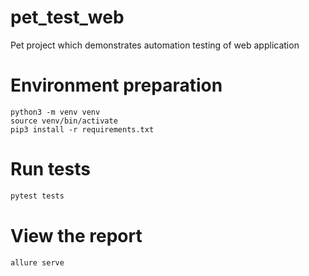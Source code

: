 # pet_test_web
Pet project which demonstrates automation testing of web application

# Environment preparation
```shell
python3 -m venv venv
source venv/bin/activate
pip3 install -r requirements.txt
```

# Run tests
```bash
pytest tests
```

# View the report
```bash
allure serve
```